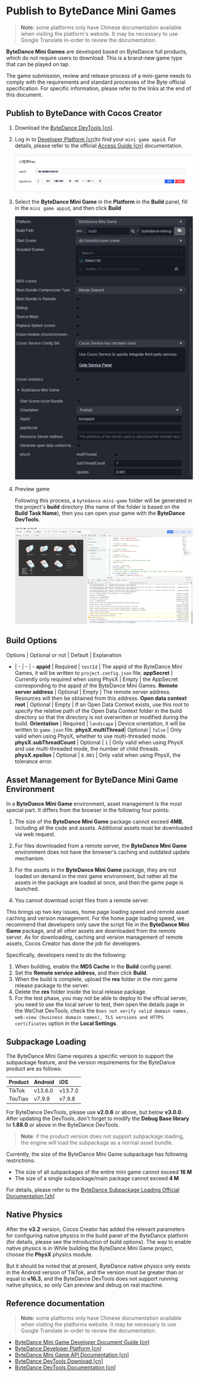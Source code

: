 # Publish to ByteDance Mini Games

> **Note**: some platforms only have Chinese documentation available when visiting the platform's website. It may be necessary to use Google Translate in-order to review the documentation.

**ByteDance Mini Games** are developed based on ByteDance full products, which do not require users to download. This is a brand-new game type that can be played on tap.

The game submission, review and release process of a mini-game needs to comply with the requirements and standard processes of the Byte official specification. For specific information, please refer to the links at the end of this document.

## Publish to ByteDance with Cocos Creator

1. Download the [ByteDance DevTools [cn]](https://microapp.bytedance.com/docs/zh-CN/mini-game/develop/developer-instrument/developer-instrument-update-and-download).

2. Log in to [Developer Platform [cn]](https://microapp.bytedance.com/)to find your `mini game appid`. For details, please refer to the official [Access Guide [cn]](https://microapp.bytedance.com/docs/zh-CN/mini-game/introduction/plugin-reference/sign) documentation.

    ![appid](./publish-bytedance-mini-game/appid.png)

3. Select the **ByteDance Mini Game** in the **Platform** in the **Build** panel, fill in the `mini game appid`, and then click **Build**

    ![build](./publish-bytedance-mini-game/build.jpg)

4. Preview game

    Following this process, a `bytedance-mini-game` folder will be generated in the project's **build** directory (the name of the folder is based on the **Build Task Name**), then you can open your game with the **ByteDance DevTools**.

    ![tool](./publish-bytedance-mini-game/tool.jpg)

## Build Options

Options | Optional or not | Default | Explanation
- | - | - | -
**appid** | Required | `testId` | The appid of the ByteDance Mini Games, it will be written to `project.config.json` file.
**appSecret** | Currently only required when using PhysX | Empty | the AppSecret corresponding to the appid of the ByteDance Mini Games.
**Remote server address** | Optional | Empty | The remote server address. Resources will then be obtained from this address.
**Open data context root** | Optional | Empty | If an Open Data Context exists, use this root to specify the relative path of the Open Data Context folder in the build directory so that the directory is not overwritten or modified during the build.
**Orientation** | Required | `landscape` | Device orientation, it will be written to `game.json` file.
**physX.multiThread**| Optional | `false` | Only valid when using PhysX, whether to use multi-threaded mode.
**physX.subThreadCount** | Optional | `1` | Only valid when using PhysX and use multi-threaded mode, the number of child threads.
**physX.epsilon** | Optional | `0.001` | Only valid when using PhysX, the tolerance error.

## Asset Management for ByteDance Mini Game Environment

In a **ByteDance Mini Game** environment, asset management is the most special part. It differs from the browser in the following four points:

1. The size of the **ByteDance Mini Game** package cannot exceed **4MB**, including all the code and assets. Additional assets must be downloaded via web request.

2. For files downloaded from a remote server, the **ByteDance Mini Game** environment does not have the browser's caching and outdated update mechanism.

3. For the assets in the **ByteDance Mini Game** package, they are not loaded on demand in the mini game environment, but rather all the assets in the package are loaded at once, and then the game page is launched.

4. You cannot download script files from a remote server.

This brings up two key issues, home page loading speed and remote asset caching and version management. For the home page loading speed, we recommend that developers only save the script file in the **ByteDance Mini Game** package, and all other assets are downloaded from the remote server. As for downloading, caching and version management of remote assets, Cocos Creator has done the job for developers.

Specifically, developers need to do the following:

1. When building, enable the **MD5 Cache** in the **Build** config panel.
2. Set the **Remote service address**, and then click **Build**.
3. When the build is complete, upload the **res** folder in the mini game release package to the server.
4. Delete the **res** folder inside the local release package.
5. For the test phase, you may not be able to deploy to the official server, you need to use the local server to test, then open the details page in the WeChat DevTools, check the `Does not verify valid domain names, web-view (business domain names), TLS versions and HTTPS certificates` option in the **Local Settings**.

## Subpackage Loading

The ByteDance Mini Game requires a specific version to support the subpackage feature, and the version requirements for the ByteDance product are as follows:

| Product | Android     | iOS        |
| :--     | :---        | :---       |
| TikTok  | v13.6.0     | v13.7.0    |
| TouTiao | v7.9.9      | v7.9.8     |

For ByteDance DevTools, please use **v2.0.6** or above, but below **v3.0.0**. After updating the DevTools, don't forget to modify the **Debug Base library** to **1.88.0** or above in the ByteDance DevTools.

> **Note**: if the product version does not support subpackage loading, the engine will load the subpackage as a normal asset bundle.

Currently, the size of the ByteDance Mini Game subpackage has following restrictions:
- The size of all subpackages of the entire mini game cannot exceed **16 M**
- The size of a single subpackage/main package cannot exceed **4 M**

For details, please refer to the [ByteDance Subpackage Loading Official Documentation [zh]](https://microapp.bytedance.com/docs/zh-CN/mini-game/develop/framework/subpackages/introduction)

## Native Physics

After the **v3.2** version, Cocos Creator has added the relevant parameters for configuring native physics in the build panel of the ByteDance platform (for details, please see the introduction of build options). The way to enable native physics is in While building the ByteDance Mini Game project, choose the **PhysX** physics module.

But it should be noted that at present, ByteDance native physics only exists in the Android version of TikTok, and the version must be greater than or equal to **v16.3**, and the ByteDance DevTools does not support running native physics, so only Can preview and debug on real machine.

## Reference documentation

> **Note**: some platforms only have Chinese documentation available when visiting the platforms website. It may be necessary to use Google Translate in-order to review the documentation.

- [ByteDance Mini Game Developer Document Guide [cn]](https://microapp.bytedance.com/docs/zh-CN/mini-game/introduction/about-mini-game/flow-entrance/brief-introduction-on-flow-entrance)
- [ByteDance Developer Platform [cn]](https://microapp.bytedance.com/)
- [ByteDance Mini Game API Documentation [cn]](https://microapp.bytedance.com/docs/zh-CN/mini-game/develop/api/mini-game/bytedance-mini-game/)
- [ByteDance DevTools Download [cn]](https://microapp.bytedance.com/docs/zh-CN/mini-game/develop/developer-instrument/developer-instrument-update-and-download)
- [ByteDance DevTools Documentation [cn]](https://microapp.bytedance.com/docs/zh-CN/mini-game/develop/developer-instrument/development-assistance/mini-app-developer-instrument)
